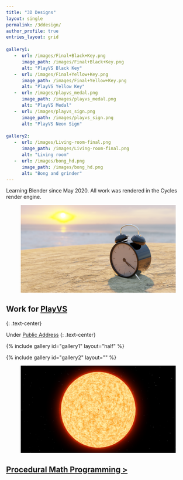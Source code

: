 ```yaml
---
title: "3D Designs"
layout: single
permalink: /3ddesign/
author_profile: true
entries_layout: grid

gallery1:
   -  url: /images/Final+Black+Key.png
      image_path: /images/Final+Black+Key.png
      alt: "PlayVS Black Key"
   -  url: /images/Final+Yellow+Key.png
      image_path: /images/Final+Yellow+Key.png
      alt: "PlayVS Yellow Key"
   -  url: /images/playvs_medal.png
      image_path: /images/playvs_medal.png
      alt: "PlayVS Medal"
   -  url: /images/playvs_sign.png
      image_path: /images/playvs_sign.png
      alt: "PlayVS Neon Sign"

gallery2:
   -  url: /images/Living-room-final.png
      image_path: /images/Living-room-final.png
      alt: "Living room"
   -  url: /images/bong_hd.png
      image_path: /images/bong_hd.png
      alt: "Bong and grinder"
---
```


Learning Blender since May 2020. All work was rendered in the Cycles render engine.

<figure>
   <a href="/images/timestides-large.png">
   <img src="/images/timestides-large.png"
      alt="Times Tide will Smother You" />
   </a>
</figure>

## Work for [PlayVS](playvs.com)
{: .text-center}

Under [Public Address](publicaddress.studio)
{: .text-center}

{% include gallery id="gallery1" layout="half" %}

{% include gallery id="gallery2" layout="" %}

<figure>
   <a href="/images/scale.png">
   <img src="/images/scale.png"
      alt="Scale" />
   </a>
</figure>

## [Procedural Math Programming >](/proceduralmath/)